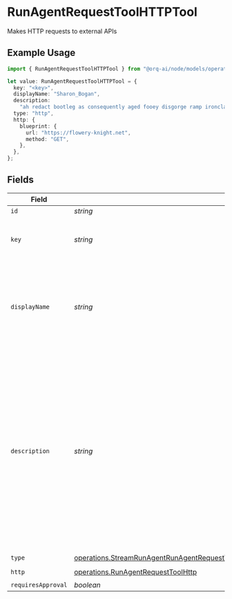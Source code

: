 # RunAgentRequestToolHTTPTool

Makes HTTP requests to external APIs

## Example Usage

```typescript
import { RunAgentRequestToolHTTPTool } from "@orq-ai/node/models/operations";

let value: RunAgentRequestToolHTTPTool = {
  key: "<key>",
  displayName: "Sharon_Bogan",
  description:
    "ah redact bootleg as consequently aged fooey disgorge ramp ironclad",
  type: "http",
  http: {
    blueprint: {
      url: "https://flowery-knight.net",
      method: "GET",
    },
  },
};
```

## Fields

| Field                                                                                                                                                                                                                       | Type                                                                                                                                                                                                                        | Required                                                                                                                                                                                                                    | Description                                                                                                                                                                                                                 |
| --------------------------------------------------------------------------------------------------------------------------------------------------------------------------------------------------------------------------- | --------------------------------------------------------------------------------------------------------------------------------------------------------------------------------------------------------------------------- | --------------------------------------------------------------------------------------------------------------------------------------------------------------------------------------------------------------------------- | --------------------------------------------------------------------------------------------------------------------------------------------------------------------------------------------------------------------------- |
| `id`                                                                                                                                                                                                                        | *string*                                                                                                                                                                                                                    | :heavy_minus_sign:                                                                                                                                                                                                          | N/A                                                                                                                                                                                                                         |
| `key`                                                                                                                                                                                                                       | *string*                                                                                                                                                                                                                    | :heavy_check_mark:                                                                                                                                                                                                          | Unique key of the tool as it will be displayed in the UI                                                                                                                                                                    |
| `displayName`                                                                                                                                                                                                               | *string*                                                                                                                                                                                                                    | :heavy_check_mark:                                                                                                                                                                                                          | The name of the tool as it will be displayed in the UI. This is optional and if not provided, the `key` will be used.                                                                                                       |
| `description`                                                                                                                                                                                                               | *string*                                                                                                                                                                                                                    | :heavy_check_mark:                                                                                                                                                                                                          | A description of the tool, used by the model to choose when and how to call the tool. We do recommend using the `description` field as accurate as possible to give enough context to the model to make the right decision. |
| `type`                                                                                                                                                                                                                      | [operations.StreamRunAgentRunAgentRequestToolAgentsRequestRequestBodySettingsTools11Type](../../models/operations/streamrunagentrunagentrequesttoolagentsrequestrequestbodysettingstools11type.md)                          | :heavy_check_mark:                                                                                                                                                                                                          | N/A                                                                                                                                                                                                                         |
| `http`                                                                                                                                                                                                                      | [operations.RunAgentRequestToolHttp](../../models/operations/runagentrequesttoolhttp.md)                                                                                                                                    | :heavy_check_mark:                                                                                                                                                                                                          | N/A                                                                                                                                                                                                                         |
| `requiresApproval`                                                                                                                                                                                                          | *boolean*                                                                                                                                                                                                                   | :heavy_minus_sign:                                                                                                                                                                                                          | N/A                                                                                                                                                                                                                         |